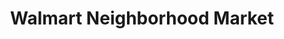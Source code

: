 ---
title: "Walmart Neighborhood Market"
url: /searcy/walmart-neighborhood-market/
shop: Supermarkt
---